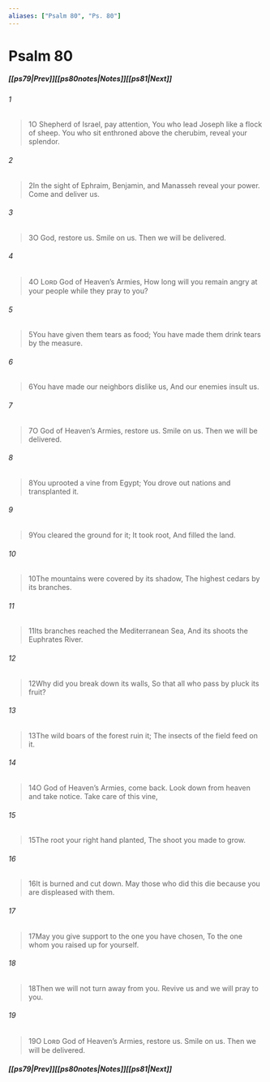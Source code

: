 ```yaml
---
aliases: ["Psalm 80", "Ps. 80"]
---
```

# Psalm 80
##### <span class=arrow-left></span>[[ps79|Prev]]<span class=navigation-separator></span>[[ps80notes|Notes]]<span class=navigation-separator></span>[[ps81|Next]]<span class=arrow-right></span>
###### 1
><span class=verse-first-poetry>1</span>O Shepherd of Israel, pay attention,
>You who lead Joseph like a flock of sheep.
>You who sit enthroned above the cherubim, reveal your splendor.
###### 2
><span class=verse-body-poetry>2</span>In the sight of Ephraim, Benjamin, and Manasseh reveal your power.
>Come and deliver us.
###### 3
><span class=verse-body-poetry>3</span>O God, restore us.
>Smile on us. Then we will be delivered.
<div class=paragraph-break></div>

###### 4
><span class=verse-first-poetry>4</span>O Lᴏʀᴅ God of Heaven’s Armies,
>How long will you remain angry at your people while they pray to you?
###### 5
><span class=verse-body-poetry>5</span>You have given them tears as food;
>You have made them drink tears by the measure.
###### 6
><span class=verse-body-poetry>6</span>You have made our neighbors dislike us,
>And our enemies insult us.
###### 7
><span class=verse-body-poetry>7</span>O God of Heaven’s Armies, restore us.
>Smile on us. Then we will be delivered.
<div class=paragraph-break></div>

###### 8
><span class=verse-first-poetry>8</span>You uprooted a vine from Egypt;
>You drove out nations and transplanted it.
###### 9
><span class=verse-body-poetry>9</span>You cleared the ground for it;
>It took root,
>And filled the land.
###### 10
><span class=verse-body-poetry>10</span>The mountains were covered by its shadow,
>The highest cedars by its branches.
###### 11
><span class=verse-body-poetry>11</span>Its branches reached the Mediterranean Sea,
>And its shoots the Euphrates River.
###### 12
><span class=verse-body-poetry>12</span>Why did you break down its walls,
>So that all who pass by pluck its fruit?
###### 13
><span class=verse-body-poetry>13</span>The wild boars of the forest ruin it;
>The insects of the field feed on it.
<div class=paragraph-break></div>

###### 14
><span class=verse-first-poetry>14</span>O God of Heaven’s Armies, come back.
>Look down from heaven and take notice.
>Take care of this vine,
###### 15
><span class=verse-body-poetry>15</span>The root your right hand planted,
>The shoot you made to grow.
###### 16
><span class=verse-body-poetry>16</span>It is burned and cut down.
>May those who did this die because you are displeased with them.
###### 17
><span class=verse-body-poetry>17</span>May you give support to the one you have chosen,
>To the one whom you raised up for yourself.
###### 18
><span class=verse-body-poetry>18</span>Then we will not turn away from you.
>Revive us and we will pray to you.
###### 19
><span class=verse-body-poetry>19</span>O Lᴏʀᴅ God of Heaven’s Armies, restore us.
>Smile on us. Then we will be delivered.
##### <span class=arrow-left></span>[[ps79|Prev]]<span class=navigation-separator></span>[[ps80notes|Notes]]<span class=navigation-separator></span>[[ps81|Next]]<span class=arrow-right></span>